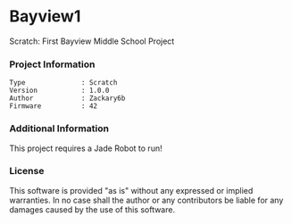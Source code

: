 Bayview1
================

Scratch: First Bayview Middle School Project

### Project Information
```
Type              : Scratch
Version           : 1.0.0
Author            : Zackary6b
Firmware          : 42
```

### Additional Information
This project requires a Jade Robot to run!

### License
This software is provided "as is" without any expressed or implied warranties.  In no case shall the author or any contributors be liable for any damages caused by the use of this software.

